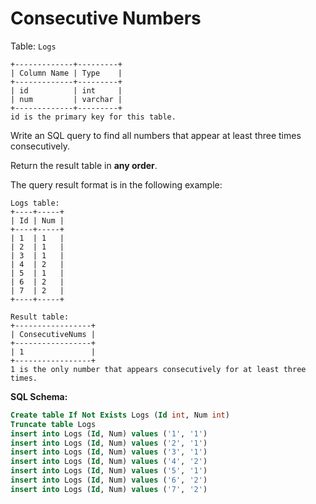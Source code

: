 # Consecutive Numbers

Table: `Logs`

```
+-------------+---------+
| Column Name | Type    |
+-------------+---------+
| id          | int     |
| num         | varchar |
+-------------+---------+
id is the primary key for this table.
```

Write an SQL query to find all numbers that appear at least three times consecutively.

Return the result table in **any order**.

The query result format is in the following example:

```
Logs table:
+----+-----+
| Id | Num |
+----+-----+
| 1  | 1   |
| 2  | 1   |
| 3  | 1   |
| 4  | 2   |
| 5  | 1   |
| 6  | 2   |
| 7  | 2   |
+----+-----+

Result table:
+-----------------+
| ConsecutiveNums |
+-----------------+
| 1               |
+-----------------+
1 is the only number that appears consecutively for at least three times.
```

**SQL Schema:**

```sql
Create table If Not Exists Logs (Id int, Num int)
Truncate table Logs
insert into Logs (Id, Num) values ('1', '1')
insert into Logs (Id, Num) values ('2', '1')
insert into Logs (Id, Num) values ('3', '1')
insert into Logs (Id, Num) values ('4', '2')
insert into Logs (Id, Num) values ('5', '1')
insert into Logs (Id, Num) values ('6', '2')
insert into Logs (Id, Num) values ('7', '2')
```